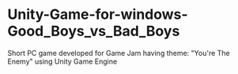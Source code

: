 # Unity-Game-for-windows-Good_Boys_vs_Bad_Boys
Short PC game developed for Game Jam having theme: "You're The Enemy" using Unity Game Engine
